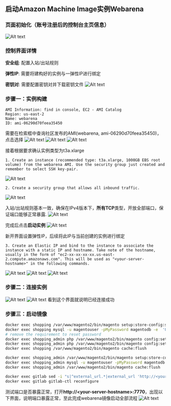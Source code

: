 ## 启动Amazon Machine Image实例Webarena

### 页面初始化（账号注册后的控制台主页信息）
![Alt text](assets/image.png)

### 控制界面详情
**安全组**: 配置入站/出站规则

**弹性IP**: 需要将建构好的实例与一弹性IP进行绑定

**密钥对**: 需要配置密钥对并下载密钥文件
![Alt text](assets/image-2.png)

### 步骤一：实例构建
```
AMI Information: find in console, EC2 - AMI Catalog
Region: us-east-2
Name: webarena
ID: ami-06290d70feea35450
```
需要在检索框中查询社区发布的AMI(webarena, ami-06290d70feea35450)，点击选择
![Alt text](assets/image-3.png)
![Alt text](assets/image-4.png)
![Alt text](assets/image-5.png)

接着根据要求确认实例类型为t3a.xlarge
```
1. Create an instance (recommended type: t3a.xlarge, 1000GB EBS root volume) from the webarena AMI. Use the security group just created and remember to select SSH key-pair.
```
![Alt text](assets/image-6.png)

```
2. Create a security group that allows all inbound traffic.
```
![Alt text](assets/image-7.png)

入站/出站规则基本一致，确保在IPv4版本下，**所有TCP**类型，开放全部端口，保证端口能够正常暴露.
![Alt text](assets/image-8.png)

完成后点击**启动实例**
![Alt text](assets/image-12.png)

新开界面设置弹性IP，后续将此IP与当前创建的实例进行绑定
```
3. Create an Elastic IP and bind to the instance to associate the instance with a static IP and hostname. Take note of the hostname, usually in the form of "ec2-xx-xx-xx-xx.us-east-2.compute.amazonaws.com". This will be used as "<your-server-hostname>" in the following commands.
```
![Alt text](assets/image-9.png)
![Alt text](assets/image-10.png)
![Alt text](assets/image-11.png)

### 步骤二：连接实例
![Alt text](assets/image-13.png)
![Alt text](assets/image-15.png)
看到这个界面就说明已经连接成功

### 步骤三：启动镜像
```bash
docker exec shopping /var/www/magento2/bin/magento setup:store-config:set --base-url="http://<your-server-hostname>:7770" # no trailing /
docker exec shopping mysql -u magentouser -pMyPassword magentodb -e  'UPDATE core_config_data SET value="http://<your-server-hostname>:7770/" WHERE path = "web/secure/base_url";'
# remove the requirement to reset password
docker exec shopping_admin php /var/www/magento2/bin/magento config:set admin/security/password_is_forced 0
docker exec shopping_admin php /var/www/magento2/bin/magento config:set admin/security/password_lifetime 0
docker exec shopping /var/www/magento2/bin/magento cache:flush

docker exec shopping_admin /var/www/magento2/bin/magento setup:store-config:set --base-url="http://<your-server-hostname>:7780"
docker exec shopping_admin mysql -u magentouser -pMyPassword magentodb -e  'UPDATE core_config_data SET value="http://<your-server-hostname>:7780/" WHERE path = "web/secure/base_url";'
docker exec shopping_admin /var/www/magento2/bin/magento cache:flush

docker exec gitlab sed -i "s|^external_url.*|external_url 'http://<your-server-hostname>:8023'|" /etc/gitlab/gitlab.rb
docker exec gitlab gitlab-ctl reconfigure
```

测试端口是否暴露正常，打开**http://\<your-server-hostname\>:7770**，出现以下界面，说明端口暴露正常，至此完成webarena镜像启动全部流程
![Alt text](assets/image-16.png)
